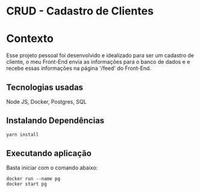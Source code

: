 # CRUD - Cadastro de Clientes

# Contexto
Esse projeto pessoal foi desenvolvido e idealizado para ser um cadastro de cliente, o meu Front-End envia as informações para o banco de dados e e recebe essas informações na página '/feed' do Front-End.

## Tecnologias usadas

Node JS, Docker, Postgres, SQL

## Instalando Dependências

```bash 
yarn install
``` 

## Executando aplicação

 Basta iniciar com o comando abaixo:
  ```
  docker run --name pg
  docker start pg
  ```
